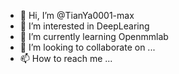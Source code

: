 - 👋 Hi, I’m @TianYa0001-max
- 👀 I’m interested in DeepLearing 
- 🌱 I’m currently learning Openmmlab
- 💞️ I’m looking to collaborate on ...
- 📫 How to reach me ...

<!---
TianYa0001-max/TianYa0001-max is a ✨ special ✨ repository because its `README.md` (this file) appears on your GitHub profile.
You can click the Preview link to take a look at your changes.
--->
